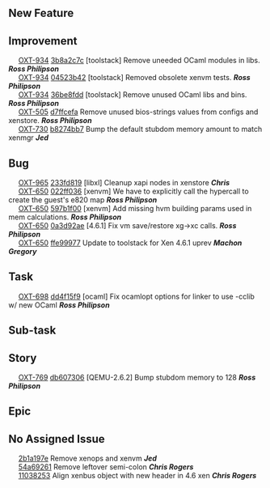 ## New Feature
## Improvement
&nbsp;&nbsp;&nbsp;&nbsp; [OXT-934](https://openxt.atlassian.net/browse/OXT-934) [3b8a2c7c](https://github.com/OpenXT/toolstack/commit/3b8a2c7cc76292ce784c26dcf0e01d423a784540) [toolstack] Remove uneeded OCaml modules in libs. **_Ross Philipson_**    
&nbsp;&nbsp;&nbsp;&nbsp; [OXT-934](https://openxt.atlassian.net/browse/OXT-934) [04523b42](https://github.com/OpenXT/toolstack/commit/04523b424c134aa12fc041a7e6cd0b90a274db4f) [toolstack] Removed obsolete xenvm tests. **_Ross Philipson_**    
&nbsp;&nbsp;&nbsp;&nbsp; [OXT-934](https://openxt.atlassian.net/browse/OXT-934) [36be8fdd](https://github.com/OpenXT/toolstack/commit/36be8fddabbcab8db243959410d42481023e4c2c) [toolstack] Remove unused OCaml libs and bins. **_Ross Philipson_**    
&nbsp;&nbsp;&nbsp;&nbsp; [OXT-505](https://openxt.atlassian.net/browse/OXT-505) [d7ffcefa](https://github.com/OpenXT/toolstack/commit/d7ffcefa9be94b58412957239e1b2e0895cb21e9) Remove unused bios-strings values from configs and xenstore. **_Ross Philipson_**    
&nbsp;&nbsp;&nbsp;&nbsp; [OXT-730](https://openxt.atlassian.net/browse/OXT-730) [b8274bb7](https://github.com/OpenXT/toolstack/commit/b8274bb739266f98d3b11fb1d4725c7e393ba3fd) Bump the default stubdom memory amount to match xenmgr **_Jed_**    
## Bug
&nbsp;&nbsp;&nbsp;&nbsp; [OXT-965](https://openxt.atlassian.net/browse/OXT-965) [233fd819](https://github.com/OpenXT/toolstack/commit/233fd819b9d574f0c02443eef978e6a25821f1d3) [libxl] Cleanup xapi nodes in xenstore **_Chris_**    
&nbsp;&nbsp;&nbsp;&nbsp; [OXT-650](https://openxt.atlassian.net/browse/OXT-650) [022ff036](https://github.com/OpenXT/toolstack/commit/022ff036a0483f5fe622ea3c1053e2c049bca94e) [xenvm] We have to explicitly call the hypercall to create the guest's e820 map **_Ross Philipson_**    
&nbsp;&nbsp;&nbsp;&nbsp; [OXT-650](https://openxt.atlassian.net/browse/OXT-650) [597b1f00](https://github.com/OpenXT/toolstack/commit/597b1f00a0d81f3072bb46e6c401912c3bc99829) [xenvm] Add missing hvm building params used in mem calculations. **_Ross Philipson_**    
&nbsp;&nbsp;&nbsp;&nbsp; [OXT-650](https://openxt.atlassian.net/browse/OXT-650) [0a3d92ae](https://github.com/OpenXT/toolstack/commit/0a3d92ae7dfebce07d3ee8786277cbad9fda6d2b) [4.6.1] Fix vm save/restore xg->xc calls. **_Ross Philipson_**    
&nbsp;&nbsp;&nbsp;&nbsp; [OXT-650](https://openxt.atlassian.net/browse/OXT-650) [ffe99977](https://github.com/OpenXT/toolstack/commit/ffe99977e7e64ced4df2aef8ba7056630eb28156) Update to toolstack for Xen 4.6.1 uprev **_Machon Gregory_**    
## Task
&nbsp;&nbsp;&nbsp;&nbsp; [OXT-698](https://openxt.atlassian.net/browse/OXT-698) [dd4f15f9](https://github.com/OpenXT/toolstack/commit/dd4f15f92848126c510cc827d99dd3528291dfd9) [ocaml] Fix ocamlopt options for linker to use -cclib w/ new OCaml **_Ross Philipson_**    
## Sub-task
## Story
&nbsp;&nbsp;&nbsp;&nbsp; [OXT-769](https://openxt.atlassian.net/browse/OXT-769) [db607306](https://github.com/OpenXT/toolstack/commit/db6073062eeb621fdc40a62428e3b59a88f82089) [QEMU-2.6.2] Bump stubdom memory to 128 **_Ross Philipson_**    
## Epic
## No Assigned Issue
&nbsp;&nbsp;&nbsp;&nbsp; [2b1a197e](https://github.com/OpenXT/toolstack/commit/2b1a197e9eae937f3e8a7bdbad346a50d841f155) Remove xenops and xenvm **_Jed_**    
&nbsp;&nbsp;&nbsp;&nbsp; [54a69261](https://github.com/OpenXT/toolstack/commit/54a692617781aa40c1b6909f04546357fb69f1b9) Remove leftover semi-colon **_Chris Rogers_**    
&nbsp;&nbsp;&nbsp;&nbsp; [11038253](https://github.com/OpenXT/toolstack/commit/11038253af7bc439fb602e9ea84c638325b4b4cd) Align xenbus object with new header in 4.6 xen **_Chris Rogers_**    
